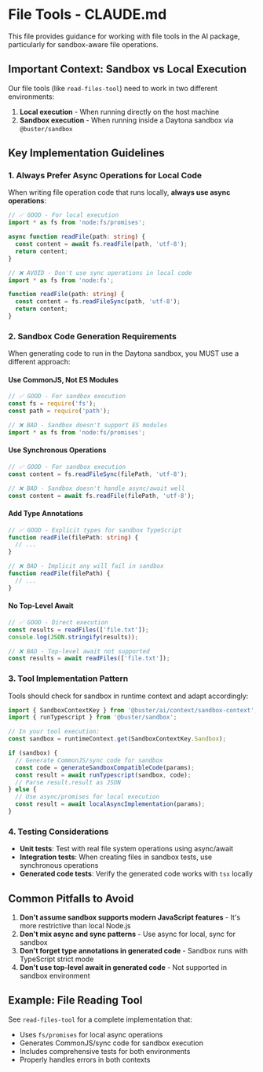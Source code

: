 # File Tools - CLAUDE.md

This file provides guidance for working with file tools in the AI package, particularly for sandbox-aware file operations.

## Important Context: Sandbox vs Local Execution

Our file tools (like `read-files-tool`) need to work in two different environments:

1. **Local execution** - When running directly on the host machine
2. **Sandbox execution** - When running inside a Daytona sandbox via `@buster/sandbox`

## Key Implementation Guidelines

### 1. Always Prefer Async Operations for Local Code

When writing file operation code that runs locally, **always use async operations**:

```typescript
// ✅ GOOD - For local execution
import * as fs from 'node:fs/promises';

async function readFile(path: string) {
  const content = await fs.readFile(path, 'utf-8');
  return content;
}
```

```typescript
// ❌ AVOID - Don't use sync operations in local code
import * as fs from 'node:fs';

function readFile(path: string) {
  const content = fs.readFileSync(path, 'utf-8');
  return content;
}
```

### 2. Sandbox Code Generation Requirements

When generating code to run in the Daytona sandbox, you MUST use a different approach:

#### Use CommonJS, Not ES Modules
```typescript
// ✅ GOOD - For sandbox execution
const fs = require('fs');
const path = require('path');

// ❌ BAD - Sandbox doesn't support ES modules
import * as fs from 'node:fs/promises';
```

#### Use Synchronous Operations
```typescript
// ✅ GOOD - For sandbox execution
const content = fs.readFileSync(filePath, 'utf-8');

// ❌ BAD - Sandbox doesn't handle async/await well
const content = await fs.readFile(filePath, 'utf-8');
```

#### Add Type Annotations
```typescript
// ✅ GOOD - Explicit types for sandbox TypeScript
function readFile(filePath: string) {
  // ...
}

// ❌ BAD - Implicit any will fail in sandbox
function readFile(filePath) {
  // ...
}
```

#### No Top-Level Await
```typescript
// ✅ GOOD - Direct execution
const results = readFiles(['file.txt']);
console.log(JSON.stringify(results));

// ❌ BAD - Top-level await not supported
const results = await readFiles(['file.txt']);
```

### 3. Tool Implementation Pattern

Tools should check for sandbox in runtime context and adapt accordingly:

```typescript
import { SandboxContextKey } from '@buster/ai/context/sandbox-context';
import { runTypescript } from '@buster/sandbox';

// In your tool execution:
const sandbox = runtimeContext.get(SandboxContextKey.Sandbox);

if (sandbox) {
  // Generate CommonJS/sync code for sandbox
  const code = generateSandboxCompatibleCode(params);
  const result = await runTypescript(sandbox, code);
  // Parse result.result as JSON
} else {
  // Use async/promises for local execution
  const result = await localAsyncImplementation(params);
}
```

### 4. Testing Considerations

- **Unit tests**: Test with real file system operations using async/await
- **Integration tests**: When creating files in sandbox tests, use synchronous operations
- **Generated code tests**: Verify the generated code works with `tsx` locally

## Common Pitfalls to Avoid

1. **Don't assume sandbox supports modern JavaScript features** - It's more restrictive than local Node.js
2. **Don't mix async and sync patterns** - Use async for local, sync for sandbox
3. **Don't forget type annotations in generated code** - Sandbox runs with TypeScript strict mode
4. **Don't use top-level await in generated code** - Not supported in sandbox environment

## Example: File Reading Tool

See `read-files-tool` for a complete implementation that:
- Uses `fs/promises` for local async operations
- Generates CommonJS/sync code for sandbox execution
- Includes comprehensive tests for both environments
- Properly handles errors in both contexts
